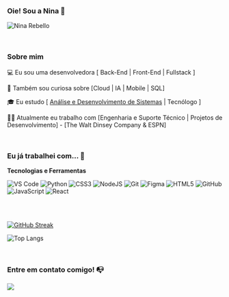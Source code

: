 ### Oie! Sou a Nina 👋

![Nina Rebello](https://infographya.com.br/wp-content/uploads/2019/03/27.03-cont.png)

<br>

### Sobre mim

💻 Eu sou uma desenvolvedora [ Back-End | Front-End | Fullstack ]

🔎 Também sou curiosa sobre [Cloud | IA | Mobile | SQL]

🎓 Eu estudo [ [Análise e Desenvolvimento de Sistemas](https://www.fiap.com.br/graduacao/tecnologo/analise-e-desenvolvimento-de-sistemas/) | Tecnólogo ]

👩‍💻 Atualmente eu trabalho com [Engenharia e Suporte Técnico | Projetos de Desenvolvimento] - [The Walt Dinsey Company & ESPN]

<br>

### Eu já trabalhei com... 🔧

**Tecnologias e Ferramentas**

<!-- (Aqui você pode adicionar tecnologias que aprendeu no curso, já listamos algumas delas, e outras que já domina)) -->


![VS Code](https://img.shields.io/badge/VS%20Code-0078d7.svg?style=for-the-badge&logo=visual-studio-code&logoColor=white)
![Python](https://img.shields.io/badge/Python-3776AB.svg?style=for-the-badge&logo=python&logoColor=white)
![CSS3](https://img.shields.io/badge/css3-%231572B6.svg?style=for-the-badge&logo=css3&logoColor=white)
![NodeJS](https://img.shields.io/badge/node.js-6DA55F?style=for-the-badge&logo=node.js&logoColor=white)
![Git](https://img.shields.io/badge/git-%23F05033.svg?style=for-the-badge&logo=git&logoColor=white)
![Figma](https://img.shields.io/badge/figma-%23F24E1E.svg?style=for-the-badge&logo=figma&logoColor=white)
![HTML5](https://img.shields.io/badge/html5-%23E34F26.svg?style=for-the-badge&logo=html5&logoColor=white)
![GitHub](https://img.shields.io/badge/github-%23121011.svg?style=for-the-badge&logo=github&logoColor=white)
![JavaScript](https://img.shields.io/badge/javascript-%23323330.svg?style=for-the-badge&logo=javascript&logoColor=%23F7DF1E)
![React](https://img.shields.io/badge/react-%2320232a.svg?style=for-the-badge&logo=react&logoColor=%2361DAFB)

<br>
<br>

[![GitHub Streak](https://github-readme-streak-stats.herokuapp.com/?user=nina-rebello)](https://git.io/streak-stats)

![Top Langs](https://github-readme-stats.vercel.app/api/top-langs/?username=nina-rebello&layout=compact)

<br>

### Entre em contato comigo! 📭
<div>
<a href="https://www.linkedin.com/in/nina-rebello-francisco-185891266" target="_blank"><img src="https://img.shields.io/badge/-LinkedIn-%230077B5?style=for-the-badge&logo=linkedin&logoColor=white" target="_blank"></a>   
</div>
